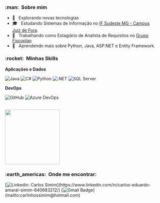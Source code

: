 <h3> :man: &nbsp;Sobre mim </h3>

- 🤔 &nbsp; Explorando novas tecnologias
- 🎓 &nbsp; Estudando Sistemas de Informação no <a href="https://www.ifsudestemg.edu.br/juizdefora">IF Sudeste MG - Campus Juiz de Fora</a>.
- 💼 &nbsp; Trabalhando como Estagiário de Analista de Requisitos no <a href="https://grupofiscoplan.com.br/">Grupo Fiscoplan</a>
- 🌱 &nbsp; Aprendendo mais sobre Python, Java, ASP.NET e Entity Framework.

<h3> :rocket: &nbsp;Minhas Skills </h3>

**Aplicações e Dados**

  ![Java](https://img.shields.io/badge/-Java-333333?style=flat&logo=Java&logoColor=007396)
  ![C#](https://img.shields.io/badge/C%23-239120?style=for-the-badge&logo=c-sharp&logoColor=white)
  ![Python](https://img.shields.io/badge/Python-3776AB?style=for-the-badge&logo=python&logoColor=white)
  ![.NET](https://img.shields.io/badge/.NET-5C2D91?style=for-the-badge&logo=.net&logoColor=white)
  ![SQL Server](https://img.shields.io/badge/Microsoft_SQL_Server-CC2927?style=for-the-badge&logo=microsoft-sql-server&logoColor=white)

**DevOps**

  ![GitHub](https://img.shields.io/badge/-GitHub-333333?style=flat&logo=github)
  ![Azure DevOps](https://img.shields.io/badge/Microsoft_Azure-0089D6?style=for-the-badge&logo=microsoft-azure&logoColor=white)

<br/>

<a href="https://github.com/Carlos-Simim">
  <img height="180em" src="https://github-readme-stats.vercel.app/api?username=Carlos-Simim&theme=dracula&show_icons=true" />
</a>

<br/>

<h3> :earth_americas: &nbsp;Onde me encontrar: </h3> 

[![Linkedin: Carlos Simim](https://img.shields.io/badge/-Carlos-Simim-blue?style=flat-square&logo=Linkedin&logoColor=white&link="https://www.linkedin.com/in/carlos-eduardo-amaral-simim-840683212/")](https://www.linkedin.com/in/carlos-eduardo-amaral-simim-840683212/)
[![Gmail Badge](https://img.shields.io/badge/-carlinhossimim@hotmail.com-006bed?style=flat-square&logo=Gmail&logoColor=white&link=mailto:"carlinhossimim@hotmail.com")](mailto:carlinhossimim@hotmail.com)
